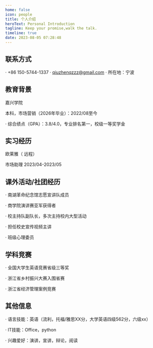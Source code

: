 ```yaml
---
home: false
icon: people
title: 个人介绍
heroText: Personal Introduction
tagline: Keep your promise,walk the talk.
timeline: true
date: 2023-08-05 07:28:48
---
```


## 联系方式

· +86 150-5744-1337  · qiuzhenqzzz@gmail.com  · 所在地：宁波

## 教育背景

嘉兴学院 

本科，市场营销（2026年毕业）：2022/08至今

· 综合绩点（GPA）：3.8/4.0，专业排名第一，校级一等奖学金

## 实习经历

欧莱雅（ 远程）

市场助理  2023/04-2023/05

## 课外活动/社团经历

· 南湖革命纪念馆志愿宣讲队成员

· 商学院演讲赛亚军获得者

· 校主持队副队长，多次主持校内大型活动

· 担任校史宣传视频主讲

· 班级心理委员

## 学科竞赛

· 全国大学生英语竞赛省级三等奖

· 浙江省乡村振兴大赛入围省赛

· 浙江省经济管理案例竞赛

## 其他信息

· 语言技能：英语（流利，托福/雅思XX分，大学英语四级562分，六级xx）

· IT技能：Office，python

· 兴趣爱好：演讲，宣讲，辩论，阅读

 

